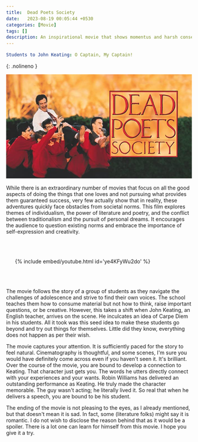 ```yaml
---
title:  Dead Poets Society
date:   2023-08-19 00:05:44 +0530
categories: [Movie]
tags: []
description: An inspirational movie that shows momentus and harsh consequences of executing what the heart wants
---
```


<style>
.video-container {
  margin: 2.5rem 0;
  padding: 1.5rem;
}

.video-container iframe {
  max-width: 100%;
  margin: 0 auto;
  display: block;
}
</style>

```yaml
Students to John Keating: O Captain, My Captain!
```
{: .nolineno }

![dead_poets_society_image](/assets/img/movies/dead_poets_society.jpg "A scene from Dead Poets Society")

While there is an extraordinary number of movies that focus on all the good aspects of doing the things
that one loves and not pursuing what provides them guaranteed success, very few actually show that in
reality, these adventures quickly face obstacles from societal norms.
This film explores themes of individualism, the power of literature and poetry, and the conflict between
traditionalism and the pursuit of personal dreams. It encourages the audience to question existing norms
and embrace the importance of self-expression and creativity.


<div class="video-container">
  {% include embed/youtube.html id='ye4KFyWu2do' %}
</div>


The movie follows the story of a group of students as they navigate the challenges of adolescence and strive
to find their own voices. The school teaches them how to consume material but not how to think, raise important
questions, or be creative. However, this takes a shift when John Keating, an English teacher, arrives on the scene.
He inculcates an idea of Carpe Diem in his students. All it took was this seed idea to make these students go beyond
and try out things for themselves. Little did they know, everything does not happen as per their wish.

The movie captures your attention. It is sufficiently paced for the story to feel natural. Cinematography is thoughtful, 
and some scenes, I'm sure you would have definitely come across even if you haven't seen it. It's brilliant. Over the course
of the movie, you are bound to develop a connection to Keating. That character just gets you. The words he utters directly 
connect with your experiences and your wants. Robin Williams has delivered an outstanding performance as Keating.
He truly made the character memorable. The guy wasn't acting; he literally lived it.
So real that when he delivers a speech, you are bound to be his student.

The ending of the movie is not pleasing to the eyes, as I already mentioned, but that doesn't mean it is sad.
In fact, some (literature folks) might say it is romantic. I do not wish to disclose the reason behind that as it would be a spoiler.
There is a lot one can learn for himself from this movie. I hope you give it a try.